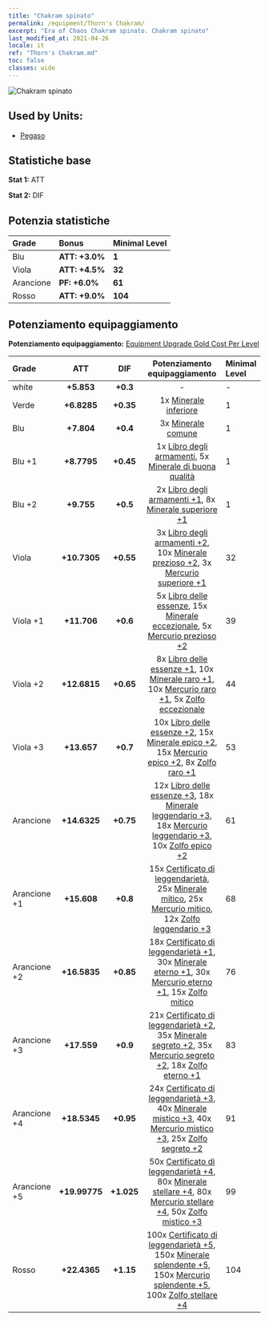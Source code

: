 ```yaml
---
title: "Chakram spinato"
permalink: /equipment/Thorn's Chakram/
excerpt: "Era of Chaos Chakram spinato. Chakram spinato"
last_modified_at: 2021-04-26
locale: it
ref: "Thorn's Chakram.md"
toc: false
classes: wide
---
```


  ![Chakram spinato](/images/e/e_2041.png)

## Used by Units:

* [Pegaso](/it/units/Pegasus/) 


## Statistiche base
 **Stat 1:** ATT

 **Stat 2:** DIF

## Potenzia statistiche

  |     Grade    |   Bonus | Minimal Level | 
  |:-------------|:--------|:--------------| 
  | Blu | **ATT: +3.0%** | **1** | 
  | Viola | **ATT: +4.5%** | **32** | 
  | Arancione | **PF: +6.0%** | **61** | 
  | Rosso | **ATT: +9.0%** | **104** | 


## Potenziamento equipaggiamento
 **Potenziamento equipaggiamento:** [Equipment Upgrade Gold Cost Per Level](/equipment/EquipmentUpgradeCostPerLevel/) 

  |          Grade      | ATT | DIF | Potenziamento equipaggiamento | Minimal Level |
  |:--------------------|:---------:|:---------:|:----------------:|:--------------|
  | white | **+5.853** | **+0.3** | - | - |
  | Verde | **+6.8285** | **+0.35** | 1x [Minerale inferiore](/ItemsIT/mat_1/) | 1 |
  | Blu | **+7.804** | **+0.4** | 3x [Minerale comune](/ItemsIT/mat_6/) | 1 |
  | Blu +1 | **+8.7795** | **+0.45** | 1x [Libro degli armamenti](/ItemsIT/mat_18/), 5x [Minerale di buona qualità](/ItemsIT/mat_12/) | 1 |
  | Blu +2 | **+9.755** | **+0.5** | 2x [Libro degli armamenti +1](/ItemsIT/mat_25/), 8x [Minerale superiore +1](/ItemsIT/mat_19/) | 1 |
  | Viola | **+10.7305** | **+0.55** | 3x [Libro degli armamenti +2](/ItemsIT/mat_32/), 10x [Minerale prezioso +2](/ItemsIT/mat_26/), 3x [Mercurio superiore +1](/ItemsIT/mat_21/) | 32 |
  | Viola +1 | **+11.706** | **+0.6** | 5x [Libro delle essenze](/ItemsIT/mat_39/), 15x [Minerale eccezionale](/ItemsIT/mat_33/), 5x [Mercurio prezioso +2](/ItemsIT/mat_28/) | 39 |
  | Viola +2 | **+12.6815** | **+0.65** | 8x [Libro delle essenze +1](/ItemsIT/mat_46/), 10x [Minerale raro +1](/ItemsIT/mat_40/), 10x [Mercurio raro +1](/ItemsIT/mat_42/), 5x [Zolfo eccezionale](/ItemsIT/mat_36/) | 44 |
  | Viola +3 | **+13.657** | **+0.7** | 10x [Libro delle essenze +2](/ItemsIT/mat_53/), 15x [Minerale epico +2](/ItemsIT/mat_47/), 15x [Mercurio epico +2](/ItemsIT/mat_49/), 8x [Zolfo raro +1](/ItemsIT/mat_43/) | 53 |
  | Arancione | **+14.6325** | **+0.75** | 12x [Libro delle essenze +3](/ItemsIT/mat_60/), 18x [Minerale leggendario +3](/ItemsIT/mat_54/), 18x [Mercurio leggendario +3](/ItemsIT/mat_56/), 10x [Zolfo epico +2](/ItemsIT/mat_50/) | 61 |
  | Arancione +1 | **+15.608** | **+0.8** | 15x [Certificato di leggendarietà](/ItemsIT/mat_67/), 25x [Minerale mitico](/ItemsIT/mat_61/), 25x [Mercurio mitico](/ItemsIT/mat_63/), 12x [Zolfo leggendario +3](/ItemsIT/mat_57/) | 68 |
  | Arancione +2 | **+16.5835** | **+0.85** | 18x [Certificato di leggendarietà +1](/ItemsIT/mat_74/), 30x [Minerale eterno +1](/ItemsIT/mat_68/), 30x [Mercurio eterno +1](/ItemsIT/mat_70/), 15x [Zolfo mitico](/ItemsIT/mat_64/) | 76 |
  | Arancione +3 | **+17.559** | **+0.9** | 21x [Certificato di leggendarietà +2](/ItemsIT/mat_81/), 35x [Minerale segreto +2](/ItemsIT/mat_75/), 35x [Mercurio segreto +2](/ItemsIT/mat_77/), 18x [Zolfo eterno +1](/ItemsIT/mat_71/) | 83 |
  | Arancione +4 | **+18.5345** | **+0.95** | 24x [Certificato di leggendarietà +3](/ItemsIT/mat_88/), 40x [Minerale mistico +3](/ItemsIT/mat_82/), 40x [Mercurio mistico +3](/ItemsIT/mat_84/), 25x [Zolfo segreto +2](/ItemsIT/mat_78/) | 91 |
  | Arancione +5 | **+19.99775** | **+1.025** | 50x [Certificato di leggendarietà +4](/ItemsIT/mat_95/), 80x [Minerale stellare +4](/ItemsIT/mat_89/), 80x [Mercurio stellare +4](/ItemsIT/mat_91/), 50x [Zolfo mistico +3](/ItemsIT/mat_85/) | 99 |
  | Rosso | **+22.4365** | **+1.15** | 100x [Certificato di leggendarietà +5](/ItemsIT/mat_102/), 150x [Minerale splendente +5](/ItemsIT/mat_96/), 150x [Mercurio splendente +5](/ItemsIT/mat_98/), 100x [Zolfo stellare +4](/ItemsIT/mat_92/) | 104 |

